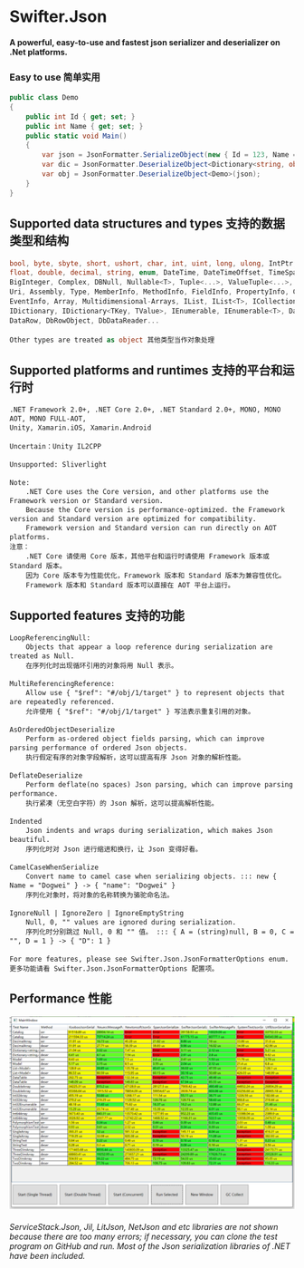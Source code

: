 # Swifter.Json
#### A powerful, easy-to-use and fastest json serializer and deserializer on .Net platforms.

### Easy to use 简单实用
```C#
public class Demo
{
    public int Id { get; set; }
    public int Name { get; set; }
    public static void Main()
    {
        var json = JsonFormatter.SerializeObject(new { Id = 123, Name = "Dogwei" });
        var dic = JsonFormatter.DeserializeObject<Dictionary<string, object>>(json);
        var obj = JsonFormatter.DeserializeObject<Demo>(json);
    }
}
```


## Supported data structures and types 支持的数据类型和结构
```C#
bool, byte, sbyte, short, ushort, char, int, uint, long, ulong, IntPtr, UIntPtr,
float, double, decimal, string, enum, DateTime, DateTimeOffset, TimeSpan, Guid,
BigInteger, Complex, DBNull, Nullable<T>, Tuple<...>, ValueTuple<...>, Version,
Uri, Assembly, Type, MemberInfo, MethodInfo, FieldInfo, PropertyInfo, ConstructorInfo,
EventInfo, Array, Multidimensional-Arrays, IList, IList<T>, ICollection, ICollection<T>,
IDictionary, IDictionary<TKey, TValue>, IEnumerable, IEnumerable<T>, DataSet, DataTable,
DataRow, DbRowObject, DbDataReader...

Other types are treated as object 其他类型当作对象处理
```

## Supported platforms and runtimes 支持的平台和运行时
```
.NET Framework 2.0+, .NET Core 2.0+, .NET Standard 2.0+, MONO, MONO AOT, MONO FULL-AOT,
Unity, Xamarin.iOS, Xamarin.Android

Uncertain：Unity IL2CPP

Unsupported: Sliverlight

Note:
    .NET Core uses the Core version, and other platforms use the Framework version or Standard version.
    Because the Core version is performance-optimized. the Framework version and Standard version are optimized for compatibility.
    Framework version and Standard version can run directly on AOT platforms.
注意：
    .NET Core 请使用 Core 版本，其他平台和运行时请使用 Framework 版本或 Standard 版本。
    因为 Core 版本专为性能优化，Framework 版本和 Standard 版本为兼容性优化。
    Framework 版本和 Standard 版本可以直接在 AOT 平台上运行。
```

## Supported features 支持的功能
```
LoopReferencingNull:
    Objects that appear a loop reference during serialization are treated as Null.
    在序列化时出现循环引用的对象将用 Null 表示。
    
MultiReferencingReference:
    Allow use { "$ref": "#/obj/1/target" } to represent objects that are repeatedly referenced.
    允许使用 { "$ref": "#/obj/1/target" } 写法表示重复引用的对象。
    
AsOrderedObjectDeserialize
    Perform as-ordered object fields parsing, which can improve parsing performance of ordered Json objects.
    执行假定有序的对象字段解析，这可以提高有序 Json 对象的解析性能。
    
DeflateDeserialize
    Perform deflate(no spaces) Json parsing, which can improve parsing performance.
    执行紧凑（无空白字符）的 Json 解析，这可以提高解析性能。
    
Indented
    Json indents and wraps during serialization, which makes Json beautiful.
    序列化时对 Json 进行缩进和换行，让 Json 变得好看。
    
CamelCaseWhenSerialize
    Convert name to camel case when serializing objects. ::: new { Name = "Dogwei" } -> { "name": "Dogwei" }
    序列化对象时，将对象的名称转换为骆驼命名法。 
    
IgnoreNull | IgnoreZero | IgnoreEmptyString
    Null, 0, "" values are ignored during serialization. 
    序列化时分别跳过 Null, 0 和 "" 值。 ::: { A = (string)null, B = 0, C = "", D = 1 } -> { "D": 1 }
    
For more features, please see Swifter.Json.JsonFormatterOptions enum.
更多功能请看 Swifter.Json.JsonFormatterOptions 配置项。
```
## Performance 性能
![Performance](performance.png)
###### ServiceStack.Json, Jil, LitJson, NetJson and etc libraries are not shown because there are too many errors; if necessary, you can clone the test program on GitHub and run. Most of the Json serialization libraries of .NET have been included.
